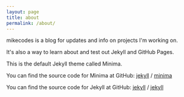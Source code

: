 ```yaml
---
layout: page
title: about
permalink: /about/
---
```


mikecodes is a blog for updates and info on projects I'm working on.

It's also a way to learn about and test out Jekyll and GitHub Pages.

This is the default Jekyll theme called Minima.

You can find the source code for Minima at GitHub:
[jekyll][jekyll-organization] /
[minima](https://github.com/jekyll/minima)

You can find the source code for Jekyll at GitHub:
[jekyll][jekyll-organization] /
[jekyll](https://github.com/jekyll/jekyll)


[jekyll-organization]: https://github.com/jekyll

